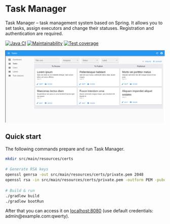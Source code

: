 <h1>Task Manager</h1>

<p>Task Manager – task management system based on Spring.
It allows you to set tasks, assign executors and change their statuses.
Registration and authentication are required.</p>

<p>
<a href="https://github.com/zHd4/java-project-99/actions/workflows/main.yml"><img src="https://github.com/zHd4/java-project-99/actions/workflows/main.yml/badge.svg"  alt="Java CI"/></a>
<a href="https://codeclimate.com/github/zHd4/java-project-99/maintainability"><img src="https://api.codeclimate.com/v1/badges/06426a13b4c18e0e737a/maintainability"  alt="Maintainability"/></a>
<a href="https://codeclimate.com/github/zHd4/java-project-99/test_coverage"><img src="https://api.codeclimate.com/v1/badges/06426a13b4c18e0e737a/test_coverage"  alt="Test coverage"/></a>
</p>

<img alt="Tasks" src=".images/tasks.png" />

<h2>Quick start</h2>

<p>The following commands prepare and run Task Manager.</p>

```bash
mkdir src/main/resources/certs

# Generate RSA keys
openssl genrsa -out src/main/resources/certs/private.pem 2048
openssl rsa -in src/main/resources/certs/private.pem -outform PEM -pubout -out src/main/resources/certs/public.pem

# Build & run
./gradlew build
./gradlew bootRun
```

<p>After that you can access it on <a href="http://localhost:8080">localhost:8080</a> (use default credentials: admin@example.com:qwerty).</p>